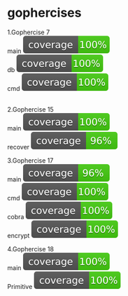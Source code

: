 # gophercises

1.Gophercise 7<br>
main ![alt coverage](https://github.com/Dayanand-Chinchure/gophercises/blob/master/Gophercises-7/coverage.svg)<br>
db   ![alt coverage](https://github.com/Dayanand-Chinchure/gophercises/blob/master/Gophercises-7/db/coverage.svg)<br>
cmd  ![alt coverage](https://github.com/Dayanand-Chinchure/gophercises/blob/master/Gophercises-7/cmd/coverage.svg)<br><br>

2.Gophercise 15<br>
main ![alt coverage](https://github.com/Dayanand-Chinchure/gophercises/blob/master/Gophercise-15/coverage.svg)<br>
recover   ![alt coverage](https://github.com/Dayanand-Chinchure/gophercises/blob/master/Gophercise-15/recover/coverage.svg)<br>


3.Gophercise 17<br>
main     ![alt coverage](https://github.com/Dayanand-Chinchure/gophercises/blob/master/Gophercise-17/coverage.svg)<br>
cmd      ![alt coverage](https://github.com/Dayanand-Chinchure/gophercises/blob/master/Gophercise-17/cmd/coverage.svg)<br>
cobra    ![alt coverage](https://github.com/Dayanand-Chinchure/gophercises/blob/master/Gophercise-17/cmd/cobra/coverage.svg)<br>
encrypt  ![alt coverage](https://github.com/Dayanand-Chinchure/gophercises/blob/master/Gophercise-17/encrypt/coverage.svg)<br>

4.Gophercise 18<br>
main     ![alt coverage](https://github.com/Dayanand-Chinchure/gophercises/blob/master/Gophercise-18/coverage.svg)<br>
Primitive      ![alt coverage](https://github.com/Dayanand-Chinchure/gophercises/blob/master/Gophercise-18/primitive/coverage.svg)<br>
